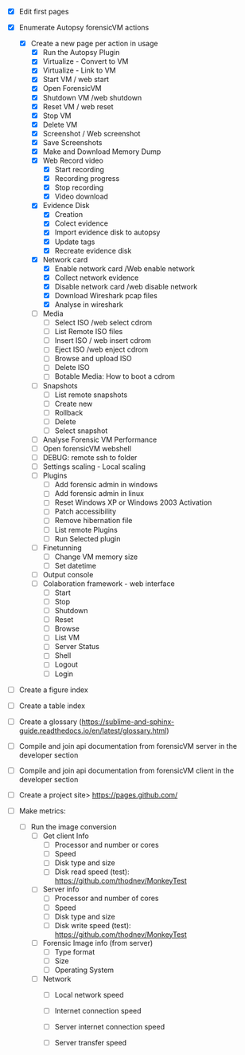 - [x] Edit first pages
- [x] Enumerate Autopsy forensicVM actions
   - [x] Create a new page per action in usage
      - [x] Run the Autopsy Plugin
      - [x] Virtualize - Convert to VM
      - [x] Virtualize - Link to VM
      - [x] Start VM / web start
      - [x] Open ForensicVM
      - [x] Shutdown VM /web shutdown
      - [x] Reset VM / web reset
      - [x] Stop VM
      - [x] Delete VM
      - [x] Screenshot / Web screenshot
      - [x] Save Screenshots
      - [x] Make and Download Memory Dump
      - [x] Web Record video
         - [x] Start recording
         - [x] Recording progress
         - [x] Stop recording
         - [x] Video download
      - [x] Evidence Disk
         - [x] Creation
         - [x] Colect evidence
         - [x] Import evidence disk to autopsy
         - [x] Update tags
         - [x] Recreate evidence disk         
      - [x] Network card
         - [x] Enable network card /Web enable network
         - [x] Collect network evidence
         - [x] Disable network card /web disable network
         - [x] Download Wireshark pcap files
         - [x] Analyse in wireshark
      - [ ] Media
         - [ ] Select ISO /web select cdrom
         - [ ] List Remote ISO files
         - [ ] Insert ISO / web insert cdrom
         - [ ] Eject ISO /web enject cdrom
         - [ ] Browse and upload ISO
         - [ ] Delete ISO
         - [ ] Botable Media: How to boot a cdrom
      - [ ] Snapshots
         - [ ] List remote snapshots
         - [ ] Create new
         - [ ] Rollback
         - [ ] Delete
         - [ ] Select snapshot
      - [ ] Analyse Forensic VM Performance
      - [ ] Open forensicVM webshell
      - [ ] DEBUG: remote ssh to folder
      - [ ] Settings scaling - Local scaling
      - [ ] Plugins
        - [ ] Add forensic admin in windows
        - [ ] Add forensic admin in linux
        - [ ] Reset Windows XP or Windows 2003 Activation
        - [ ] Patch accessibility
        - [ ] Remove hibernation file
        - [ ] List remote Plugins
        - [ ] Run Selected plugin
      - [ ] Finetunning
         - [ ] Change VM memory size
         - [ ] Set datetime
      - [ ] Output console
      - [ ] Colaboration framework - web interface
         - [ ] Start
         - [ ] Stop
         - [ ] Shutdown
         - [ ] Reset
         - [ ] Browse
         - [ ] List VM
         - [ ] Server Status
         - [ ] Shell
         - [ ] Logout
         - [ ] Login
- [ ] Create a figure index
- [ ] Create a table index
- [ ] Create a glossary (https://sublime-and-sphinx-guide.readthedocs.io/en/latest/glossary.html)
- [ ] Compile and join api documentation from forensicVM server in the developer section
- [ ] Compile and join api documentation from forensicVM client in the developer section


- [ ] Create a project site> https://pages.github.com/


- [ ] Make metrics:
   - [ ] Run the image conversion
      - [ ] Get client Info
         - [ ] Processor and number or cores
         - [ ] Speed
         - [ ] Disk type and size
         - [ ] Disk read speed (test): https://github.com/thodnev/MonkeyTest
      - [ ] Server info
         - [ ] Processor and number of cores
         - [ ] Speed
         - [ ] Disk type and size
         - [ ] Disk write speed (test): https://github.com/thodnev/MonkeyTest         
      - [ ] Forensic Image info (from server)
         - [ ] Type format
         - [ ] Size
         - [ ] Operating System
      - [ ] Network
         - [ ] Local network speed
         - [ ] Internet connection speed
         - [ ] Server internet connection speed
         - [ ] Server transfer speed


   
